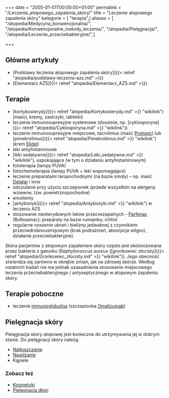 +++
date = "2005-01-01T00:00:00+01:00"
permalink = "/Leczenie_atopowego_zapalenia_skóry/"
title = "Leczenie atopowego zapalenia skóry"
kategorie = [ "terapia",]
aliases = [ "/atopedia/Medycyna_konwencjonalna/", "/atopedia/Konwencjonalne_metody_leczenia/", "/atopedia/Pielęgnacja/", "/atopedia/Leczenie_przeciwbakteryjne/",]

+++

## Główne artykuły

-   [Podstawy leczenia atopowego zapalenia skóry]({{< relref "atopedia/podstawy-leczenia-azs.md" >}})
-   [Elementarz AZS]({{< relref "atopedia/Elementarz_AZS.md" >}})

## Terapie

-   [kortykosterydy]({{< relref "atopedia/Kortykosterydy.md" >}} "wikilink") (maści, kremy, zastrzyki, tabletki)
-   leczenie immunosupresyjne systemowe (doustnie, np. [cyklosporyna]({{< relref "atopedia/Cyklosporyna.md" >}} "wikilink"))
-   leczenie immunosupresyjne miejscowe, tacrolimus (maść [Protopic](/atopedia/Protopic "wikilink")) lub [pimekrolimus]({{< relref "atopedia/Pimekrolimus.md" >}} "wikilink") (krem [Elidel](/atopedia/Elidel "wikilink"))
-   leki antyhistaminowe
-   [leki sedatywne]({{< relref "atopedia/Leki_sedatywne.md" >}} "wikilink"), uspokajające (w tym o działaniu antyhistaminowym)
-   fototerapia (lampy PUVA)
-   fotochemoterapia (lampy PUVA + leki wspomagające)
-   leczenie preparatami taropochodnymi (na bazie smoły) – np. maść [Delatar](/atopedia/Delatar "wikilink") i inne
-   odczulanie przy użyciu szczepionek (przede wszystkim na alergeny wziewne, tzw. powietrznopochodne)
-   emolienty
-   [antybiotyki]({{< relref "atopedia/Antybiotyki.md" >}} "wikilink") w leczeniu AZS
-   stosowanie niesterydowych leków przeciwzapalnych - [Parfenac](/atopedia/Parfenac "wikilink") (Bufexamac); preparaty na bazie rumianku; ichtiol
-   regularne noszenie ubrań i bielizny jedwabnej z czynnikiem przeciwdrobnoustrojowym (brak podrażnień, absorpcja wilgoci, działanie przeciwbakteryjne).

Skóra pacjentów z atopowym zapaleniem skóry często jest skolonizowana przez
bakterie z gatunku *Staphylococcus aureus* ([gronkowiec złocisty]({{< relref
"atopedia/Gronkowiec_złocisty.md" >}} "wikilink")). Jego obecność stwierdza się
zarówno w obrębie zmian, jak na zdrowej skórze. Według ostatnich badań nie ma
jednak uzasadnienia stosowanie miejscowego leczenia przeciwbakteryjnego /
antyseptycznego w atopowym zapaleniu skóry.

## Terapie poboczne

-   leczenie [immunoglobuliną](/atopedia/Immunoglobulina "wikilink") (szczepionka [Omalizumab](/atopedia/Omalizumab "wikilink"))

## Pielęgnacja skóry

Pielęgnacja skóry atopowej jest konieczna do utrzymywania jej w dobrym stanie. Do pielęgnacji skóry należą:

-   [Natłuszczanie](/atopedia/Natłuszczanie "wikilink")
-   [Nawilżanie](/atopedia/Nawilżanie "wikilink")
-   Kąpiele

### Zobacz też

-   [Kosmetyki](/kosmetyk/)
-   [Pielęgnacja dłoni](/atopedia/Pielęgnacja_dłoni)
